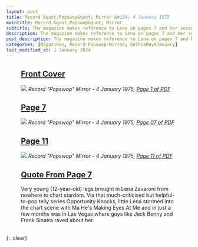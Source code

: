 ```yaml
---
layout: post
title: Record &quot;Popswop&quot; Mirror &#124; 4 January 1975
maintitle: Record &quot;Popswop&quot; Mirror
subtitle: The magazine makes reference to Lena on pages 7 and her second single is the answer to question number 19 on page 11
description: The magazine makes reference to Lena on pages 7 and her second single is the answer to question number 19 on page 11.
post_description: The magazine makes reference to Lena on pages 7 and her second single is the answer to question number 19 on page 11
categories: [Magazines, Record-Popswop-Mirror, OnThisDay4January]
last_modified_at: 1 January 2024
---
```


<figure class="fig1">
<h2 id="cover"><a href="#cover">Front Cover</a></h2>
<a href="/assets/images/magazines/1975-01-04-01-record-&-radio-mirror.png"><img src="/assets/images/magazines/1975-01-04-01-record-&-radio-mirror.png" class="full-width zoom-in" /></a>
<cite>Record &quot;Popswop&quot; Mirror - 4 January 1975, <a class="external-link" href="https://www.worldradiohistory.com/UK/Record-Mirror/70s/75/Record-Mirror-1975-01-04.pdf">Page 1 of PDF</a></cite>
</figure>

<figure class="fig2">
<h2 id="page-7"><a href="#page-7">Page 7</a></h2>
<a href="/assets/images/magazines/1975-01-04-07-record-&-radio-mirror.png"><img src="/assets/images/magazines/1975-01-04-07-record-&-radio-mirror.png" class="full-width zoom-in" /></a>
<cite>Record &quot;Popswop&quot; Mirror - 4 January 1975, <a class="external-link" href="https://www.worldradiohistory.com/UK/Record-Mirror/70s/75/Record-Mirror-1975-01-04.pdf#page=07">Page 07 of PDF</a></cite>
</figure>

<figure class="fig1">
<h2 id="page-11"><a href="#page-11">Page 11</a></h2>
<a href="/assets/images/magazines/1975-01-04-11-record-&-radio-mirror.png"><img src="/assets/images/magazines/1975-01-04-11-record-&-radio-mirror.png" class="full-width zoom-in" /></a>
<cite>Record &quot;Popswop&quot; Mirror - 4 January 1975, <a class="external-link" href="https://www.worldradiohistory.com/UK/Record-Mirror/70s/75/Record-Mirror-1975-01-04.pdf#page=11">Page 11 of PDF</a></cite>
</figure>

<figure class="fig2">
<h2 id="quote"><a href="#quote">Quote From Page 7</a></h2>
Very young (12-year-old) legs brought in Lena Zavaroni from nowhere to chart stardom. Via that much-criticised but helpful-to-pop telly series Opportunity Knocks, little Lena stormed into the chart scene with Ma He's Making Eyes At Me and in just a few months was in Las Vegas where guys like Jack Benny and Frank Sinatra raved about her.
</figure>

<br />{: .clear}

